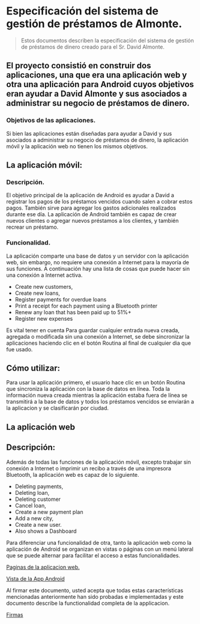 # Especificación del sistema de gestión de préstamos de Almonte.

> Estos documentos describen la especificación del sistema de gestión de préstamos de dinero creado para el Sr. David Almonte.

## El proyecto consistió en construir dos aplicaciones, una que era una aplicación web y otra una aplicación para Android cuyos objetivos eran ayudar a David Almonte y sus asociados a administrar su negocio de préstamos de dinero.

### Objetivos de las aplicaciones.

Si bien las aplicaciones están diseñadas para ayudar a David y sus asociados a administrar su negocio de préstamos de dinero, la aplicación móvil y la aplicación web no tienen los mismos objetivos.

## La aplicación móvil:

### Descripción.

El objetivo principal de la aplicación de Android es ayudar a David a registrar los pagos de los préstamos vencidos cuando salen a cobrar estos pagos. También sirve para agregar los gastos adicionales realizados durante ese día. La aplicación de Android también es capaz de crear nuevos clientes o agregar nuevos préstamos a los clientes, y también recrear un préstamo.

### Funcionalidad.

La aplicación comparte una base de datos y un servidor con la aplicación web, sin embargo, no requiere una conexión a Internet para la mayoría de sus funciones. A continuación hay una lista de cosas que puede hacer sin una conexión a Internet activa.

- Create  new customers,
- Create new loans,
- Register  payments for overdue loans
- Print a receipt for each payment using a Bluetooth printer
- Renew any loan that has been paid up to 51%+
- Register new expenses

Es vital tener en cuenta Para guardar cualquier entrada nueva creada, agregada o modificada sin una conexión a Internet, se debe sincronizar la aplicaciones haciendo clic en el botón Routina al final de cualquier dia que fue usado.

## Cómo utilizar:

Para usar la aplicación primero, el usuario hace clic en un botón Routina  que sincroniza la aplicación con la base de datos en línea. Toda la información nueva creada mientras la aplicación estaba fuera de línea se transmitirá a la base de datos y todos los préstamos vencidos se enviarán a la aplicacion y se clasificarán por ciudad.

## La aplicación web

## Descripción:

Además de todas las funciones de la aplicación móvil, excepto trabajar sin conexión a Internet o imprimir un recibo a través de una impresora Bluetooth, la aplicación web es capaz de lo siguiente.

- Deleting payments,
- Deleting  loan,
- Deleting customer
- Cancel loan,
- Create a new payment plan
- Add a new city,
- Create a new user.
- Also shows a Dashboard

 

Para diferenciar una funcionalidad de otra, tanto la aplicación web como la aplicación de Android se organizan en vistas o páginas con un menú lateral que se puede alternar para facilitar el acceso a estas funcionalidades.

[Paginas de la aplicacion web.](https://www.notion.so/8f4cbdaba737427e9e0ac5478af7b34b)

[Vista de la App Android](https://www.notion.so/261582d07a4f457fa972a3f1a2ea03b1)

Al firmar este documento, usted acepta que todas estas características mencionadas anteriormente han sido probadas e implementadas y este documento describe la functionalidad completa de la applicacion.

[Firmas](https://www.notion.so/155c54f0c29b4bcd93a31a24bbb6e2b2)